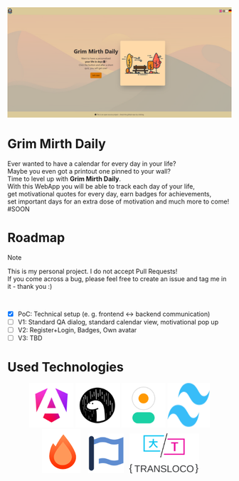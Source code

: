 <img src="readme-assets/welcome_screen.png" alt="Grim Mirth Daily home screen">

# Grim Mirth Daily
Ever wanted to have a calendar for every day in your life? <br>
Maybe you even got a printout one pinned to your wall? <br>
Time to level up with **Grim Mirth Daily**. <br>
With this WebApp you will be able to track each day of your life, <br>
get motivational quotes for every day, earn badges for achievements, <br>
set important days for an extra dose of motivation and much more to come! <br>
#SOON

# Roadmap
> [!NOTE]
> This is my personal project. I do not accept Pull Requests! <br>
> If you come across a bug, please feel free to create an issue and tag me in it - thank you :)

 <br>
 
- [x] PoC: Technical setup (e. g. frontend &harr; backend communication) <br>
- [ ] V1: Standard QA dialog, standard calendar view, motivational pop up
- [ ] V2: Register+Login, Badges, Own avatar
- [ ] V3: TBD

# Used Technologies

<p align="center">
  <a href="https://angular.dev"><img src="readme-assets/angular.png" alt="Angular Logo" height="100"></a>
  <a href="https://deno.com"><img src="readme-assets/deno.png" alt="Deno Logo" height="100"></a>
  <a href="https://daisyui.com"><img src="readme-assets/daisyui.png" alt="DaisyUI Logo" height="100"></a>
  <a href="https://tailwindcss.com"><img src="readme-assets/tailwind.svg" alt="Tailwind Logo" height="100" width="95"></a>
  <a href="https://hono.dev"><img src="readme-assets/hono.png" alt="Hono Logo" height="100" hspace="5"></a>
  <a href="https://fontawesome.com"><img src="readme-assets/fontawesome.svg" alt="Font Awesome Logo" height="90" hspace="8"></a>
   <a href="https://jsverse.github.io/transloco"><img src="readme-assets/transloco.svg" alt="Transloco Logo" height="90"></a>
</p>

